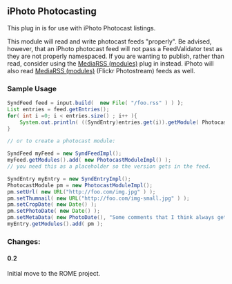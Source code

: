 ## iPhoto Photocasting

This plug in is for use with iPhoto Photocast listings.

This module will read and write photocast feeds \"properly\". Be
advised, however, that an iPhoto photocast feed will not pass a
FeedValidator test as they are not properly namespaced. If you are
wanting to publish, rather than read, consider using the [MediaRSS
(modules)](./MediaRSS.html) plug in instead. iPhoto will also read
[MediaRSS (modules)](./MediaRSS.html) (Flickr Photostream) feeds as
well.

### Sample Usage

```java
SyndFeed feed = input.build(  new File( "/foo.rss" ) ) );
List entries = feed.getEntries();
for( int i =0; i < entries.size() ; i++ ){
    System.out.println( ((SyndEntry)entries.get(i)).getModule( PhotocastModule.URI ) );
}

// or to create a photocast module:

SyndFeed myFeed = new SyndFeedImpl();
myFeed.getModules().add( new PhotocastModuleImpl() );
// you need this as a placeholder so the version gets in the feed.

SyndEntry myEntry = new SyndEntryImpl();
PhotocastModule pm = new PhotocastModuleImpl();
pm.setUrl( new URL("http://foo.com/img.jpg" ) );
pm.setThumnail( new URL("http://foo.com/img-small.jpg" ) );
pm.setCropDate( new Date() );
pm.setPhotoDate( new Date() );
pm.setMetaData( new PhotoDate(), "Some comments that I think always get ignored." );
myEntry.getModules().add( pm );
```

### Changes:

#### 0.2

Initial move to the ROME project.

